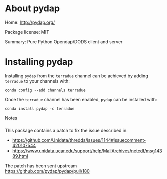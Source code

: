 About pydap
===========

Home: http://pydap.org/

Package license: MIT

Summary: Pure Python Opendap/DODS client and server

Installing pydap
================

Installing `pydap` from the `terradue` channel can be achieved by adding `terradue` to your channels with:

```
conda config --add channels terradue
```

Once the `terradue` channel has been enabled, `pydap` can be installed with:

```
conda install pydap -c terradue
```

Notes
#####

This package contains a patch to fix the issue described in:

* https://github.com/Unidata/thredds/issues/1144#issuecomment-420107544
* https://www.unidata.ucar.edu/support/help/MailArchives/netcdf/msg14389.html

The patch has been sent upstream https://github.com/pydap/pydap/pull/180
